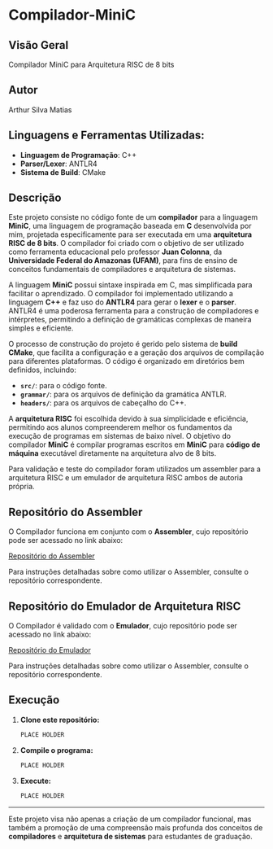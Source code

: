 # Compilador-MiniC

## Visão Geral

Compilador MiniC para Arquitetura RISC de 8 bits

## Autor

Arthur Silva Matias

## Linguagens e Ferramentas Utilizadas:
- **Linguagem de Programação**: C++
- **Parser/Lexer**: ANTLR4
- **Sistema de Build**: CMake


## Descrição

Este projeto consiste no código fonte de um **compilador** para a linguagem **MiniC**, uma linguagem de programação baseada em **C** desenvolvida por mim, projetada especificamente para ser executada em uma **arquitetura RISC de 8 bits**. O compilador foi criado com o objetivo de ser utilizado como ferramenta educacional pelo professor **Juan Colonna**, da **Universidade Federal do Amazonas (UFAM)**, para fins de ensino de conceitos fundamentais de compiladores e arquitetura de sistemas.

A linguagem **MiniC** possui sintaxe inspirada em C, mas simplificada para facilitar o aprendizado. O compilador foi implementado utilizando a linguagem **C++** e faz uso do **ANTLR4** para gerar o **lexer** e o **parser**. ANTLR4 é uma poderosa ferramenta para a construção de compiladores e intérpretes, permitindo a definição de gramáticas complexas de maneira simples e eficiente.

O processo de construção do projeto é gerido pelo sistema de **build CMake**, que facilita a configuração e a geração dos arquivos de compilação para diferentes plataformas. O código é organizado em diretórios bem definidos, incluindo:
- **`src/`**: para o código fonte.
- **`grammar/`**: para os arquivos de definição da gramática ANTLR.
- **`headers/`**: para os arquivos de cabeçalho do C++.

A **arquitetura RISC** foi escolhida devido à sua simplicidade e eficiência, permitindo aos alunos compreenderem melhor os fundamentos da execução de programas em sistemas de baixo nível. O objetivo do compilador **MiniC** é compilar programas escritos em **MiniC** para **código de máquina** executável diretamente na arquitetura alvo de 8 bits.

Para validação e teste do compilador foram utilizados um assembler para a arquitetura RISC e um emulador de arquitetura RISC ambos de autoria própria.

## Repositório do Assembler

O Compilador funciona em conjunto com o **Assembler**, cujo repositório pode ser acessado no link abaixo:

[Repositório do Assembler](https://github.com/Arthur-WhiteCorp/Assembler)

Para instruções detalhadas sobre como utilizar o Assembler, consulte o repositório correspondente.

## Repositório do Emulador de Arquitetura RISC

O Compilador é validado com o **Emulador**, cujo repositório pode ser acessado no link abaixo:

[Repositório do Emulador](https://github.com/Arthur-WhiteCorp/Emulador-De-Arquitetura-De-Computador)

Para instruções detalhadas sobre como utilizar o Assembler, consulte o repositório correspondente.

## Execução

1. **Clone este repositório:**
   ```bash
   PLACE HOLDER  
   ```

2. **Compile o programa:**
   ```bash
   PLACE HOLDER
   ```

3. **Execute:**
   ```bash
   PLACE HOLDER
   ```


---

Este projeto visa não apenas a criação de um compilador funcional, mas também a promoção de uma compreensão mais profunda dos conceitos de **compiladores** e **arquitetura de sistemas** para estudantes de graduação.
